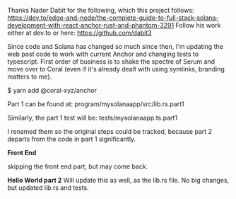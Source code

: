 Thanks Nader Dabit for the following, which this project follows: https://dev.to/edge-and-node/the-complete-guide-to-full-stack-solana-development-with-react-anchor-rust-and-phantom-3291 Follow his work either at dev.to or here: https://github.com/dabit3

Since code and Solana has changed so much since then, I'm updating the web post code to work with current Anchor and changing tests to typescript. First order of business is to shake the spectre of Serum and move over to Coral (even if it's already dealt with using symlinks, branding matters to me).

$ yarn add @coral-xyz/anchor


Part 1 can be found at: program/mysolanaapp/src/lib.rs.part1

Similarly, the part 1 test will be: tests/mysolanaapp.ts.part1

I renamed them so the original steps could be tracked, because part 2 departs from the code in part 1 significantly.

**Front End**

skipping the front end part, but may come back.

**Hello World part 2**
Will update this as well, as the lib.rs file. No big changes, but updated lib.rs and tests.
